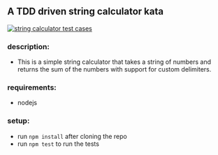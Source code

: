 ## A TDD driven string calculator kata
[![string calculator test cases](https://github.com/amangupta1990/tdd-string-calculator-kata/actions/workflows/nodejs.yml/badge.svg?event=push)](https://github.com/amangupta1990/tdd-string-calculator-kata/actions/workflows/nodejs.yml)

### description:
- This is a simple string calculator that takes a string of numbers and returns the sum of the numbers with support for custom delimiters.

### requirements:
- nodejs

### setup:
- run `npm install` after cloning the repo
- run `npm test` to run the tests